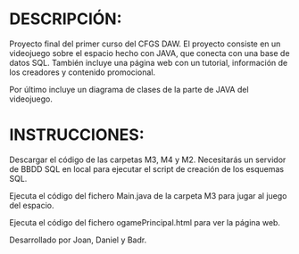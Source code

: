 # DESCRIPCIÓN:
Proyecto final del primer curso del CFGS DAW. El proyecto consiste en un videojuego sobre el espacio hecho con JAVA, 
que conecta con una base de datos SQL. También incluye una página web con un tutorial, información de los creadores y contenido promocional. 

Por último incluye un diagrama de clases de la parte de JAVA del videojuego.

# INSTRUCCIONES:
Descargar el código de las carpetas M3, M4 y M2. 
Necesitarás un servidor de BBDD SQL en local para ejecutar el script de creación de los esquemas SQL. 

Ejecuta el código del fichero Main.java de la carpeta M3 para jugar al juego del espacio. 

Ejecuta el código del fichero ogamePrincipal.html para ver la página web.

Desarrollado por Joan, Daniel y  Badr.
